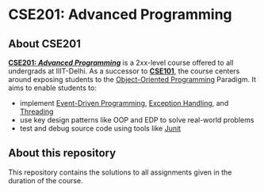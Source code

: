 # CSE201: Advanced Programming

## About CSE201

<b>[CSE201: *Advanced Programming*](http://techtree.iiitd.edu.in/viewDescription/filename?=CSE201)</b> is a 2xx-level course offered to all undergrads at IIIT-Delhi. As a successor to <b>[CSE101](http://techtree.iiitd.edu.in/viewDescription/filename?=CSE101)</b>, the course centers around exposing students to the [Object-Oriented Programming](https://en.wikipedia.org/wiki/Object-oriented_programming) Paradigm. It aims to enable students to:

- implement [Event-Driven Programming](https://en.wikipedia.org/wiki/Event-driven_programming), [Exception Handling](https://en.wikipedia.org/wiki/Exception_handling), and [Threading](https://en.wikipedia.org/wiki/Thread_(computing))
- use key design patterns like OOP and EDP to solve real-world problems
- test and debug source code using tools like [Junit](https://junit.org/junit5/)

## About this repository

This repository contains the solutions to all assignments given in the duration of the course.
